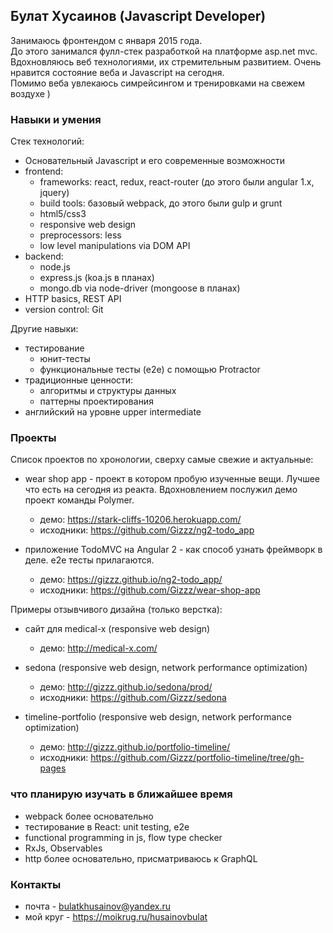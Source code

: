 ## Булат Хусаинов (Javascript Developer)

Занимаюсь фронтендом с января 2015 года.  
До этого занимался фулл-стек разработкой на платформе asp.net mvc.  
Вдохновляюсь веб технологиями, их стремительным развитием. Очень нравится состояние веба и Javascript на сегодня.  
Помимо веба увлекаюсь симрейсингом и тренировками на свежем воздухе )

### Навыки и умения

Стек технологий:
- Основательный Javascript и его современные возможности
- frontend: 
    - frameworks: react, redux, react-router (до этого были angular 1.x, jquery)
    - build tools: базовый webpack, до этого были gulp и grunt
    - html5/css3
    - responsive web design
    - preprocessors: less
    - low level manipulations via DOM API
- backend:
    - node.js
    - express.js (koa.js в планах)
    - mongo.db via node-driver (mongoose в планах)	
- HTTP basics, REST API
- version control: Git

Другие навыки:
- тестирование
    - юнит-тесты
    - функциональные тесты (e2e) с помощью Protractor
- традиционные ценности:
	- алгоритмы и структуры данных
	- паттерны проектирования
- английский на уровне upper intermediate


### Проекты

Список проектов по хронологии, сверху самые свежие и актуальные:  

- wear shop app - проект в котором пробую изученные вещи. Лучшее что есть на сегодня из реакта. Вдохновлением послужил демо проект команды Polymer.  
	- демо: https://stark-cliffs-10206.herokuapp.com/  
	- исходники: https://github.com/Gizzz/ng2-todo_app  
	
- приложение TodoMVC на Angular 2 - как способ узнать фреймворк в деле. e2e тесты прилагаются.
	- демо: https://gizzz.github.io/ng2-todo_app/  
	- исходники: https://github.com/Gizzz/wear-shop-app  
	

Примеры отзывчивого дизайна (только верстка):

- сайт для medical-x (responsive web design)
	- демо: http://medical-x.com/

- sedona (responsive web design, network performance optimization)  
	- демо: http://gizzz.github.io/sedona/prod/  
	- исходники: https://github.com/Gizzz/sedona  

- timeline-portfolio (responsive web design, network performance optimization)  
    - демо: http://gizzz.github.io/portfolio-timeline/  
    - исходники: https://github.com/Gizzz/portfolio-timeline/tree/gh-pages  

### что планирую изучать в ближайшее время
- webpack более основательно
- тестирование в React: unit testing, e2e
- functional programming in js, flow type checker
- RxJs, Observables
- http более основательно, присматриваюсь к GraphQL


### Контакты
- почта - bulatkhusainov@yandex.ru
- мой круг - https://moikrug.ru/husainovbulat
